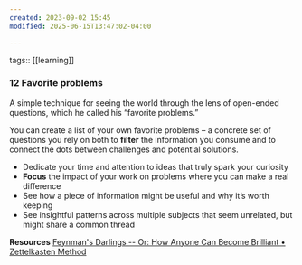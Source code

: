 ```yaml
---
created: 2023-09-02 15:45
modified: 2025-06-15T13:47:02-04:00

---
```

tags:: [[learning]]
### 12 Favorite problems

A simple technique for seeing the world through the lens of open-ended questions, which he called his “favorite problems.”

You can create a list of your own favorite problems – a concrete set of questions you rely on both to **filter** the information you consume and to connect the dots between challenges and potential solutions.

- Dedicate your time and attention to ideas that truly spark your curiosity
- **Focus** the impact of your work on problems where you can make a real difference
- See how a piece of information might be useful and why it’s worth keeping
- See insightful patterns across multiple subjects that seem unrelated, but might share a common thread

**Resources**
 [Feynman's Darlings -- Or: How Anyone Can Become Brilliant • Zettelkasten Method](https://zettelkasten.de/posts/feynmans-darlings-become-brilliant/)
